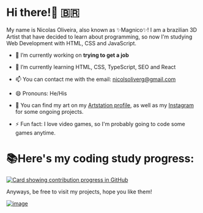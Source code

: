 # Hi there!👋 🇧🇷

My name is Nicolas Oliveira, also known as ✨Magnico✨!
I am a brazilian 3D Artist that have decided to learn about programming, so now I'm studying Web Development with HTML, CSS and JavaScript.

- 🔭 I’m currently working on **trying to get a job**

- 🌱 I’m currently learning HTML, CSS, TypeScript, SEO and React

- 📫 You can contact me with the email: nicolsoliverg@gmail.com

- 😄 Pronouns: He/His

- 🎨 You can find my art on my [Artstation profile](https://www.artstation.com/magnico/), as well as my [Instagram](https://www.instagram.com/magnic0/) for some ongoing projects.

- ⚡ Fun fact: I love video games, so I'm probably going to code some games anytime.

# 📚Here's my coding study progress:

[![Card showing contribution progress in GitHub](http://github-profile-summary-cards.vercel.app/api/cards/profile-details?username=Magnic0&theme=solarized_dark)](#)

Anyways, be free to visit my projects, hope you like them!

[![image](https://c.tenor.com/EhmdDLgEARsAAAAM/madeline-celeste.gif)](#)
